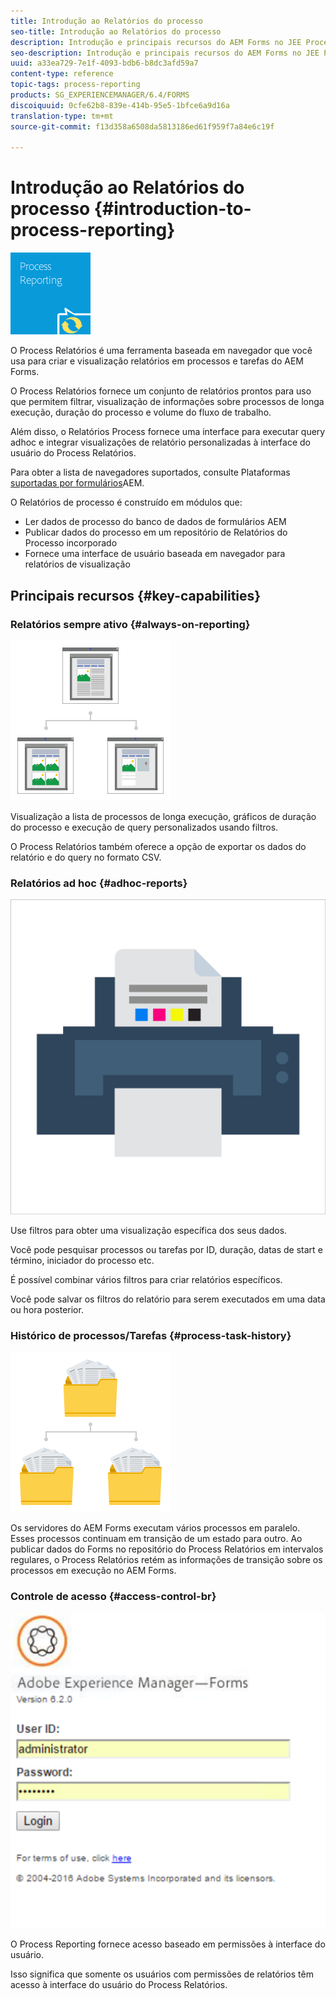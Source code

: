 ```yaml
---
title: Introdução ao Relatórios do processo
seo-title: Introdução ao Relatórios do processo
description: Introdução e principais recursos do AEM Forms no JEE Process Relatórios
seo-description: Introdução e principais recursos do AEM Forms no JEE Process Relatórios
uuid: a33ea729-7e1f-4093-bdb6-b8dc3afd59a7
content-type: reference
topic-tags: process-reporting
products: SG_EXPERIENCEMANAGER/6.4/FORMS
discoiquuid: 0cfe62b8-839e-414b-95e5-1bfce6a9d16a
translation-type: tm+mt
source-git-commit: f13d358a6508da5813186ed61f959f7a84e6c19f

---
```



# Introdução ao Relatórios do processo {#introduction-to-process-reporting}

![relatórios de processos](assets/process-reporting.png)

O Process Relatórios é uma ferramenta baseada em navegador que você usa para criar e visualização relatórios em processos e tarefas do AEM Forms.

O Process Relatórios fornece um conjunto de relatórios prontos para uso que permitem filtrar, visualização de informações sobre processos de longa execução, duração do processo e volume do fluxo de trabalho.

Além disso, o Relatórios Process fornece uma interface para executar query adhoc e integrar visualizações de relatório personalizadas à interface do usuário do Process Relatórios.

Para obter a lista de navegadores suportados, consulte Plataformas [suportadas por formulários](/help/forms/using/aem-forms-jee-supported-platforms.md)AEM.

O Relatórios de processo é construído em módulos que:

* Ler dados de processo do banco de dados de formulários AEM
* Publicar dados do processo em um repositório de Relatórios do Processo incorporado
* Fornece uma interface de usuário baseada em navegador para relatórios de visualização

## Principais recursos {#key-capabilities}

### Relatórios sempre ativo {#always-on-reporting}

![gerenciamento de sites](assets/site-management.png)

Visualização a lista de processos de longa execução, gráficos de duração do processo e execução de query personalizados usando filtros.

O Process Relatórios também oferece a opção de exportar os dados do relatório e do query no formato CSV.

### Relatórios ad hoc {#adhoc-reports}

![impressão&amp;-colorido](assets/print-&-colour.png)

Use filtros para obter uma visualização específica dos seus dados.

Você pode pesquisar processos ou tarefas por ID, duração, datas de start e término, iniciador do processo etc.

É possível combinar vários filtros para criar relatórios específicos.

Você pode salvar os filtros do relatório para serem executados em uma data ou hora posterior.

### Histórico de processos/Tarefas {#process-task-history}

![gerenciamento de arquivos](assets/file-management.png)

Os servidores do AEM Forms executam vários processos em paralelo. Esses processos continuam em transição de um estado para outro. Ao publicar dados do Forms no repositório do Process Relatórios em intervalos regulares, o Process Relatórios retém as informações de transição sobre os processos em execução no AEM Forms.

### Controle de acesso {#access-control-br}

![sem título](assets/untitled.png)

O Process Reporting fornece acesso baseado em permissões à interface do usuário.

Isso significa que somente os usuários com permissões de relatórios têm acesso à interface do usuário do Process Relatórios.


